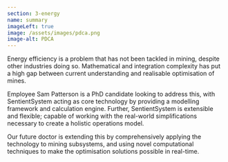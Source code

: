 ```yaml
---
section: 3-energy
name: summary
imageLeft: true
image: /assets/images/pdca.png
image-alt: PDCA
---
```

Energy efficiency is a problem that has not been tackled in mining, despite other industries doing so. Mathematical and integration complexity has put a high gap between current understanding and realisable optimisation of mines.

Employee Sam Patterson is a PhD candidate looking to address this, with SentientSystem acting as core technology by providing a modelling framework and calculation engine. Further, SentientSystem is extensible and flexible; capable of working with the real-world simplifications necessary to create a holistic operations model.

Our future doctor is extending this by comprehensively applying the technology to mining subsystems, and using novel computational techniques to make the optimisation solutions possible in real-time.